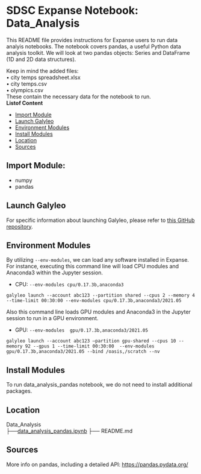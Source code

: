 # SDSC Expanse Notebook: Data_Analysis
This README file provides instructions for Expanse users to run data analyis notebooks.
The notebook covers pandas, a useful Python data analysis toolkit. We will look at two pandas objects: Series and DataFrame (1D and 2D data structures).

Keep in mind the added files:   
• city temps spreadsheet.xlsx  
• city temps.csv  
• olympics.csv  
These contain the necessary data for the notebook to run.\
  **Listof Content**
- [Import Module](##import_module)
- [Launch Galyleo](##launch-galyleo)
- [Environment Modules](##environment-modules)
- [Install Modules](##install-modules)
- [Location](##location)
- [Sources](##sources)

## Import Module:
- numpy
- pandas

## Launch Galyleo
For specific information about launching Galyleo, please refer to [this GitHub repository](https://github.com/mkandes/galyleo).

## Environment Modules
By utilizing `--env-modules`, we can load any software installed in Expanse. 
For instance, executing this command line will load CPU modules and Anaconda3 within the Jupyter session.
  - CPU:
`--env-modules cpu/0.17.3b,anaconda3`
```
galyleo launch --account abc123 --partition shared --cpus 2 --memory 4 --time-limit 00:30:00 --env-modules cpu/0.17.3b,anaconda3/2021.05
```
Also this command line loads GPU modules and Anaconda3 in the Jupyter session to run in a GPU environment.
 - GPU:
`--env-modules  gpu/0.17.3b,anaconda3/2021.05`
```
galyleo launch --account abc123 —partition gpu-shared --cpus 10 --memory 92 --gpus 1 --time-limit 00:30:00  --env-modules  gpu/0.17.3b,anaconda3/2021.05 --bind /oasis,/scratch --nv
```
## Install Modules
To run data_analysis_pandas notebook, we do not need to install additional packages.

## Location 

Data_Analysis\
├──[data_analysis_pandas.ipynb](./data_analysis_pandas.ipynb)
├── README.md

## Sources
More info on pandas, including a detailed API: https://pandas.pydata.org/